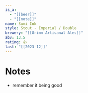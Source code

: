 ```yaml
---
is_a:
  - "[[beer]]"
  - "[[note]]"
name: Sumi Ink
style: Stout - Imperial / Double
brewery: "[[Grimm Artisanal Ales]]"
abv: 13.5
rating: 👍
last: "[[2023-12]]"
---
```

# Notes
- remember it being good

